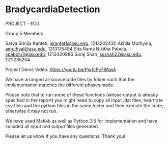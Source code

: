 # BradycardiaDetection
PROJECT - ECG

Group 5 Members:

Satya Srinija Kanteti, skantet1@asu.edu, 1213202430
Akhila Muthyala, amuthyal@asu.edu, 1213175494
Sita Rama Nikitha Pabolu, spabolu1@asu.edu, 1213420986
Suraj Shah, ssshah22@asu.edu, 1211235204
        
Project Demo Video: https://youtu.be/Pw1cPy78NwA

We have arranged all sourcecode files by folder such that the implementation matches the different phases made.

Please note that to run some of these functions (whose output is already specified in the report) you might need to
copy all input .dat files, heartrate csv files and the python files in the same folder and then execute the code,
otherwise it may not run.

We have used Matlab as well as Python 3.5 for implementation and have included all input and output files generated.

Please let us know if you have any questions. Thank you!
